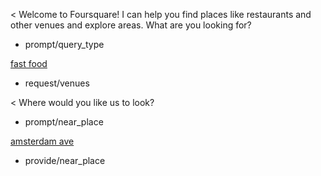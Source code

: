 < Welcome to Foursquare!  I can help you find places like restaurants and other venues and explore areas.  What are you looking for?
* prompt/query_type

[fast food](type)
* request/venues

< Where would you like us to look?
* prompt/near_place

[amsterdam ave](place)
* provide/near_place